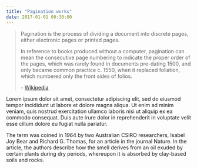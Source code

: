 ```yaml
---
title: "Pagination works"
date: 2017-01-01 00:30:00
---
```



> Pagination is the process of dividing a document into discrete pages, either electronic pages or printed pages.
>
> In reference to books produced without a computer, pagination can mean the consecutive page numbering to indicate the proper order of the pages, which was rarely found in documents pre-dating 1500, and only became common practice c. 1550, when it replaced foliation, which numbered only the front sides of folios.
>
> \- [Wikipedia](https://en.wikipedia.org/wiki/Pagination)

Lorem ipsum dolor sit amet, consectetur adipiscing elit, sed do eiusmod tempor incididunt ut labore et dolore magna aliqua. Ut enim ad minim veniam, quis nostrud exercitation ullamco laboris nisi ut aliquip ex ea commodo consequat. Duis aute irure dolor in reprehenderit in voluptate velit esse cillum dolore eu fugiat nulla pariatur.

The term was coined in 1964 by two Australian CSIRO researchers, Isabel Joy Bear and Richard G. Thomas, for an article in the journal Nature. In the article, the authors describe how the smell derives from an oil exuded by certain plants during dry periods, whereupon it is absorbed by clay-based soils and rocks.
